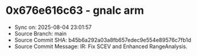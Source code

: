 # 0x676e616c63 - gnalc arm

- Sync on: 2025-08-04 23:01:57
- Source Branch: main
- Source Commit SHA: b45b6a292a03a8fb657edec9e554e89576c7fb1d
- Source Commit Message: IR: Fix SCEV and Enhanced RangeAnalysis.